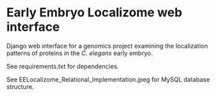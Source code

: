 Early Embryo Localizome web interface
=====================================

Django web interface for a genomics project 
examining the localization patterns of proteins in the _C. elegans_ early embryo.

See requirements.txt for dependencies.

See EELocalizome\_Relational\_Implementation.jpeg for MySQL database structure.
